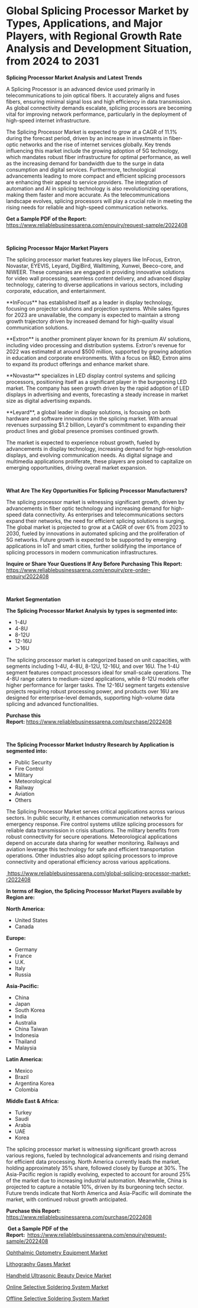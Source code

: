 <p><h1>Global Splicing Processor Market by Types, Applications, and Major Players, with Regional Growth Rate Analysis and Development Situation, from 2024 to 2031</h1></p><p><strong>Splicing Processor Market Analysis and Latest Trends</strong></p>
<p><p>A Splicing Processor is an advanced device used primarily in telecommunications to join optical fibers. It accurately aligns and fuses fibers, ensuring minimal signal loss and high efficiency in data transmission. As global connectivity demands escalate, splicing processors are becoming vital for improving network performance, particularly in the deployment of high-speed internet infrastructure.</p><p>The Splicing Processor Market is expected to grow at a CAGR of 11.1% during the forecast period, driven by an increase in investments in fiber-optic networks and the rise of internet services globally. Key trends influencing this market include the growing adoption of 5G technology, which mandates robust fiber infrastructure for optimal performance, as well as the increasing demand for bandwidth due to the surge in data consumption and digital services. Furthermore, technological advancements leading to more compact and efficient splicing processors are enhancing their appeal to service providers. The integration of automation and AI in splicing technology is also revolutionizing operations, making them faster and more accurate. As the telecommunications landscape evolves, splicing processors will play a crucial role in meeting the rising needs for reliable and high-speed communication networks.</p></p>
<p><strong>Get a Sample PDF of the Report:&nbsp;</strong> <a href="https://www.reliablebusinessarena.com/enquiry/request-sample/2022408?utm_campaign=1566&utm_medium=2&utm_source=Github&utm_content=ia&utm_term=28102024&utm_id=splicing-processor">https://www.reliablebusinessarena.com/enquiry/request-sample/2022408</a></p>
<p>&nbsp;</p>
<p><strong>Splicing Processor Major Market Players</strong></p>
<p><p>The splicing processor market features key players like InFocus, Extron, Novastar, EYEVIS, Leyard, DigiBird, Walltiming, Xunwei, Beeco-core, and NIWEER. These companies are engaged in providing innovative solutions for video wall processing, seamless content delivery, and advanced display technology, catering to diverse applications in various sectors, including corporate, education, and entertainment.</p><p>**InFocus** has established itself as a leader in display technology, focusing on projector solutions and projection systems. While sales figures for 2023 are unavailable, the company is expected to maintain a strong growth trajectory driven by increased demand for high-quality visual communication solutions.</p><p>**Extron** is another prominent player known for its premium AV solutions, including video processing and distribution systems. Extron's revenue for 2022 was estimated at around $500 million, supported by growing adoption in education and corporate environments. With a focus on R&D, Extron aims to expand its product offerings and enhance market share.</p><p>**Novastar** specializes in LED display control systems and splicing processors, positioning itself as a significant player in the burgeoning LED market. The company has seen growth driven by the rapid adoption of LED displays in advertising and events, forecasting a steady increase in market size as digital advertising expands.</p><p>**Leyard**, a global leader in display solutions, is focusing on both hardware and software innovations in the splicing market. With annual revenues surpassing $1.2 billion, Leyard's commitment to expanding their product lines and global presence promises continued growth.</p><p>The market is expected to experience robust growth, fueled by advancements in display technology, increasing demand for high-resolution displays, and evolving communication needs. As digital signage and multimedia applications proliferate, these players are poised to capitalize on emerging opportunities, driving overall market expansion.</p></p>
<p>&nbsp;</p>
<p><strong>What Are The Key Opportunities For Splicing Processor Manufacturers?</strong></p>
<p><p>The splicing processor market is witnessing significant growth, driven by advancements in fiber optic technology and increasing demand for high-speed data connectivity. As enterprises and telecommunications sectors expand their networks, the need for efficient splicing solutions is surging. The global market is projected to grow at a CAGR of over 6% from 2023 to 2030, fueled by innovations in automated splicing and the proliferation of 5G networks. Future growth is expected to be supported by emerging applications in IoT and smart cities, further solidifying the importance of splicing processors in modern communication infrastructures.</p></p>
<p><strong>Inquire or Share Your Questions If Any Before Purchasing This Report:</strong> <a href="https://www.reliablebusinessarena.com/enquiry/pre-order-enquiry/2022408?utm_campaign=1566&utm_medium=2&utm_source=Github&utm_content=ia&utm_term=28102024&utm_id=splicing-processor">https://www.reliablebusinessarena.com/enquiry/pre-order-enquiry/2022408</a></p>
<p>&nbsp;</p>
<p><strong>Market Segmentation</strong></p>
<p><strong>The Splicing Processor Market Analysis by types is segmented into:</strong></p>
<p><ul><li>1-4U</li><li>4-8U</li><li>8-12U</li><li>12-16U</li><li>＞16U</li></ul></p>
<p><p>The splicing processor market is categorized based on unit capacities, with segments including 1-4U, 4-8U, 8-12U, 12-16U, and over 16U. The 1-4U segment features compact processors ideal for small-scale operations. The 4-8U range caters to medium-sized applications, while 8-12U models offer higher performance for larger tasks. The 12-16U segment targets extensive projects requiring robust processing power, and products over 16U are designed for enterprise-level demands, supporting high-volume data splicing and advanced functionalities.</p></p>
<p><strong>Purchase this Report:&nbsp;</strong><a href="https://www.reliablebusinessarena.com/purchase/2022408?utm_campaign=1566&utm_medium=2&utm_source=Github&utm_content=ia&utm_term=28102024&utm_id=splicing-processor">https://www.reliablebusinessarena.com/purchase/2022408</a></p>
<p>&nbsp;</p>
<p><strong>The Splicing Processor Market Industry Research by Application is segmented into:</strong></p>
<p><ul><li>Public Security</li><li>Fire Control</li><li>Military</li><li>Meteorological</li><li>Railway</li><li>Aviation</li><li>Others</li></ul></p>
<p><p>The Splicing Processor Market serves critical applications across various sectors. In public security, it enhances communication networks for emergency response. Fire control systems utilize splicing processors for reliable data transmission in crisis situations. The military benefits from robust connectivity for secure operations. Meteorological applications depend on accurate data sharing for weather monitoring. Railways and aviation leverage this technology for safe and efficient transportation operations. Other industries also adopt splicing processors to improve connectivity and operational efficiency across various applications.</p></p>
<p><a href="https://www.reliablebusinessarena.com/global-splicing-processor-market-r2022408?utm_campaign=1566&utm_medium=2&utm_source=Github&utm_content=ia&utm_term=28102024&utm_id=splicing-processor">&nbsp;https://www.reliablebusinessarena.com/global-splicing-processor-market-r2022408</a></p>
<p><strong>In terms of Region, the Splicing Processor Market Players available by Region are:</strong></p>
<p>
    <p> <strong> North America: </strong>
        <ul>
            <li>United States</li>
            <li>Canada</li>
        </ul>
        </p> 
    <p> <strong> Europe: </strong>
        <ul>
            <li>Germany</li>
            <li>France</li>
            <li>U.K.</li>
            <li>Italy</li>
            <li>Russia</li>
        </ul>
        </p> 
    <p> <strong> Asia-Pacific: </strong>
        <ul>
            <li>China</li>
            <li>Japan</li>
            <li>South Korea</li>
            <li>India</li>
            <li>Australia</li>
            <li>China Taiwan</li>
            <li>Indonesia</li>
            <li>Thailand</li>
            <li>Malaysia</li>
        </ul>
        </p> 
    <p> <strong> Latin America: </strong>
        <ul>
            <li>Mexico</li>
            <li>Brazil</li>
            <li>Argentina Korea</li>
            <li>Colombia</li>
        </ul>
        </p> 
    <p> <strong> Middle East & Africa: </strong>
        <ul>
            <li>Turkey</li>
            <li>Saudi</li>
            <li>Arabia</li>
            <li>UAE</li>
            <li>Korea</li>
        </ul>
    </p>
    </p>
<p><p>The splicing processor market is witnessing significant growth across various regions, fueled by technological advancements and rising demand for efficient data processing. North America currently leads the market, holding approximately 35% share, followed closely by Europe at 30%. The Asia-Pacific region is rapidly evolving, expected to account for around 25% of the market due to increasing industrial automation. Meanwhile, China is projected to capture a notable 10%, driven by its burgeoning tech sector. Future trends indicate that North America and Asia-Pacific will dominate the market, with continued robust growth anticipated.</p></p>
<p><strong>Purchase this Report: </strong><a href="https://www.reliablebusinessarena.com/purchase/2022408?utm_campaign=1566&utm_medium=2&utm_source=Github&utm_content=ia&utm_term=28102024&utm_id=splicing-processor">https://www.reliablebusinessarena.com/purchase/2022408</a></p>
<p>&nbsp;<strong>Get a Sample PDF of the Report:&nbsp;&nbsp;</strong><a href="https://www.reliablebusinessarena.com/enquiry/request-sample/2022408?utm_campaign=1566&utm_medium=2&utm_source=Github&utm_content=ia&utm_term=28102024&utm_id=splicing-processor">https://www.reliablebusinessarena.com/enquiry/request-sample/2022408</a></p>
<p><strong></strong></p>
<p><p><a href="https://www.linkedin.com/pulse/ophthalmic-optometry-equipment-market-evolution-future-outlook-meeif?trk=public_post_embed_feed-article-content&utm_campaign=1566&utm_medium=2&utm_source=Github&utm_content=ia&utm_term=28102024&utm_id=splicing-processor">Ophthalmic Optometry Equipment Market</a></p><p><a href="https://www.linkedin.com/pulse/lithography-gases-market-evolution-regional-adaptations-innovation-wjlwf?trk=public_post_embed_feed-article-content&utm_campaign=1566&utm_medium=2&utm_source=Github&utm_content=ia&utm_term=28102024&utm_id=splicing-processor">Lithography Gases Market</a></p><p><a href="https://www.linkedin.com/pulse/global-handheld-ultrasonic-beauty-device-market-comprehensive-3hbyc?utm_campaign=1566&utm_medium=2&utm_source=Github&utm_content=ia&utm_term=28102024&utm_id=splicing-processor">Handheld Ultrasonic Beauty Device Market</a></p><p><a href="https://www.linkedin.com/pulse/online-selective-soldering-system-market2024-2031-industry-ge9tf?trk=public_post_embed_feed-article-content&utm_campaign=1566&utm_medium=2&utm_source=Github&utm_content=ia&utm_term=28102024&utm_id=splicing-processor">Online Selective Soldering System Market</a></p><p><a href="https://www.linkedin.com/pulse/exploring-offline-selective-soldering-system-market-dynamics-7xjrc?utm_campaign=1566&utm_medium=2&utm_source=Github&utm_content=ia&utm_term=28102024&utm_id=splicing-processor">Offline Selective Soldering System Market</a></p></p>